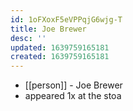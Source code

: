 ```yaml
---
id: 1oFXoxF5eVPPqjG6wjg-T
title: Joe Brewer
desc: ''
updated: 1639759165181
created: 1639759165181
---
```



- [[person]] - Joe Brewer
- appeared 1x at the stoa
